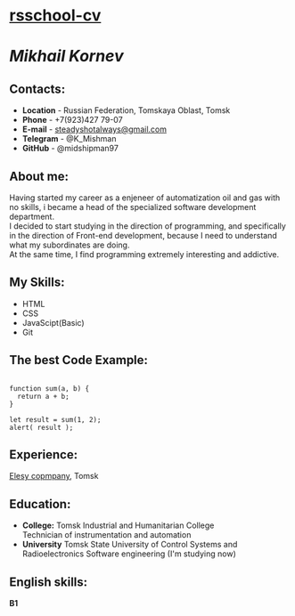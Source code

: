 # [rsschool-cv](https://midshipman97.github.io/rsschool-cv)
# *Mikhail Kornev*

## Contacts:
+ **Location** - Russian Federation, Tomskaya Oblast, Tomsk
+ **Phone** - +7(923)427 79-07
+ **E-mail** - steadyshotalways@gmail.com
+ **Telegram** - @K_Mishman
+ **GitHub** - @midshipman97

## About me:
Having started my career as a enjeneer of automatization oil and gas with no skills, i became a head of the specialized software development department.\
I decided to start studying in the direction of programming, and specifically in the direction of Front-end development, because I need to understand what my subordinates are doing.\
At the same time, I find programming extremely interesting and addictive.

## My Skills:
+ HTML
+ CSS
+ JavaScipt(Basic)
+ Git

## The best Code Example:

```

function sum(a, b) {
  return a + b;
}

let result = sum(1, 2);
alert( result );

```

## Experience:
[Elesy copmpany](https://elesy.ru/), Tomsk

## Education:
+ **College:** Tomsk Industrial and Humanitarian College\
Technician of instrumentation and automation
+ **University** Tomsk State University of Control Systems and Radioelectronics
Software engineering (I'm studying now)

## English skills:
**B1**
